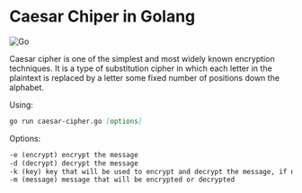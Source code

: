 # Caesar Chiper in Golang

![Go](https://img.shields.io/badge/Go-00ADD8?style=for-the-badge&logo=go&logoColor=white)

Caesar cipher is one of the simplest and most widely known encryption techniques. It is a type of substitution cipher in which each letter in the plaintext is replaced by a letter some fixed number of positions down the alphabet.

Using:

```markdown
go run caesar-cipher.go [options]
```

Options:

```markdown
-e (encrypt) encrypt the message
-d (decrypt) decrypt the message
-k (key) key that will be used to encrypt and decrypt the message, if not selected, key 13 will be used as default
-m (message) message that will be encrypted or decrypted
```
